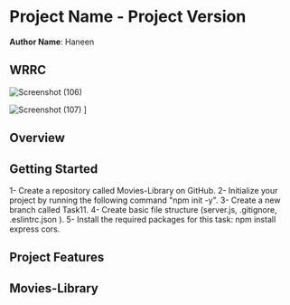 
# Project Name - Project Version

**Author Name**: Haneen

## WRRC

![Screenshot (106)](https://user-images.githubusercontent.com/98957434/154872942-f689279b-59ba-467c-9cb6-e4624a052ab5.png)

![Screenshot (107)](https://user-images.githubusercontent.com/98957434/155178280-8378210e-e7d5-404d-bb08-eeb7bf42f321.png)
]

## Overview

## Getting Started

1- Create a repository called Movies-Library on GitHub.
2- Initialize your project by running the following command "npm init -y".
3- Create a new branch called Task11.
4- Create basic file structure (server.js, .gitignore, .eslintrc.json ).
5- Install the required packages for this task: npm install express cors.

## Project Features
<!-- What are the features included in you app -->

## Movies-Library
